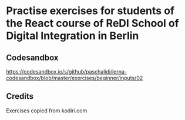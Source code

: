 # Practise exercises for students of the React course of ReDI School of Digital Integration in Berlin

## Codesandbox

https://codesandbox.io/s/github/paschalidi/lerna-codesandbox/blob/master/exercises/beginner/inputs/02

## Credits

Exercises copied from kodiri.com
